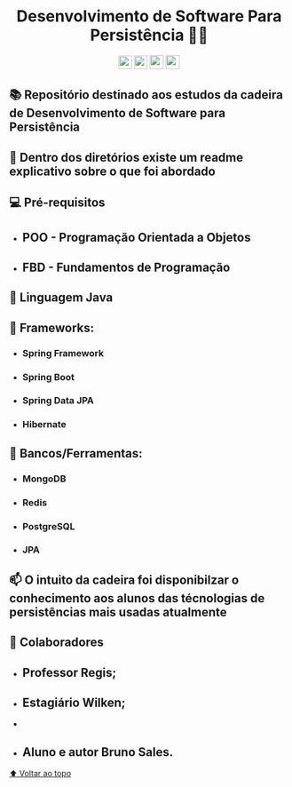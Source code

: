 <div align="center">

# Desenvolvimento de Software Para Persistência 🧑‍💻

</div>

<div align="center">

<img height=24he src="https://img.shields.io/github/repo-size/brunossales/Desenvolvimento-de-Software-Para-Persistencia" /> 
<img height=24he src="https://img.shields.io/github/languages/count/brunossales/Desenvolvimento-de-Software-Para-Persistencia" /> 
<img height=25he src="https://img.shields.io/github/stars/brunossales/Desenvolvimento-de-Software-Para-Persistencia" /> 
<img height=25he src="https://img.shields.io/github/forks/brunossales/Desenvolvimento-de-Software-Para-Persistencia" /> 

</div>

## 📚 Repositório destinado aos estudos da cadeira de Desenvolvimento de Software para Persistência

## 📁 Dentro dos diretórios existe um readme explicativo sobre o que foi abordado

## 💻 Pré-requisitos

  - ## POO - Programação Orientada a Objetos

  - ## FBD - Fundamentos de Programação

## 🚀 Linguagem Java

## 🧰 Frameworks:

- ### Spring Framework
- ### Spring Boot
- ### Spring Data JPA
- ### Hibernate

## 💾 Bancos/Ferramentas:

- ### MongoDB
- ### Redis
- ### PostgreSQL
- ### JPA

## 📫 O intuito da cadeira foi disponibilzar o conhecimento aos alunos das técnologias de persistências mais usadas atualmente

## 🤝 Colaboradores

- ## Professor Regis; 

- ## Estagiário Wilken;
- 
- ## Aluno e autor Bruno Sales.

[⬆ Voltar ao topo](https://github.com/brunossales/Desenvolvimento-de-Software-Para-Persistencia#desenvolvimento-de-software-para-persist%C3%AAncia-)<br>
